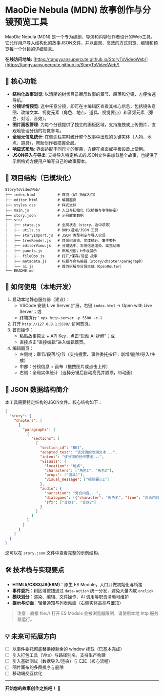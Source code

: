 # MaoDie Nebula (MDN) 故事创作与分镜预览工具

MaoDie Nebula (MDN) 是一个专为编剧、导演和内容创作者设计的Web工具。它允许用户导入结构化的故事JSON文件，并以直观、高效的方式浏览、编辑和预览每一个分镜的详细信息。

**在线访问地址:** [https://tangyuansupercute.github.io/StoryToVideoWeb/](https://tangyuansupercute.github.io/StoryToVideoWeb/)

## 🌟 核心功能

- **结构化故事浏览**: 以清晰的树状目录展示故事的章节、段落和分镜，方便快速导航。
- **分镜详情预览**: 选中任意分镜，即可在主编辑区查看其核心信息，包括镜头意图、改编文本、视觉元素（角色、地点、道具、视觉要点）和音频元素（旁白、对话、音效）。
- **图片面板管理**: 为每个分镜提供了独立的画板区域，支持拖拽或上传图片，直观地管理分镜的视觉参考。
- **全局元信息统计**: 在侧边栏实时统计整个故事中出现的关键实体（人物、地点、道具），帮助创作者把握全局。
- **响应式布局**: 界面适配不同尺寸的屏幕，方便在桌面或平板设备上使用。
- **JSON导入与导出**: 支持导入特定格式的JSON文件来加载整个故事，也提供了示例格式方便用户编写自己的故事脚本。

## 📁 项目结构（已模块化）

```
StoryToVideoWeb/
├── index.html          # 首页（AI 拆解入口）
├── editor.html         # 编辑器页
├── styles.css          # 样式文件
├── main.js             # 入口与初始化（仅桥接与事件绑定）
├── story.json          # 示例故事数据
├── src/
│   ├── state.js        # 全局状态（story、选中项等）
│   ├── utils.js        # DOM/通知/JSON 工具
│   ├── storyImport.js  # JSON 类型判定与导入实现
│   ├── treeRender.js   # 目录树渲染、实体统计、事件委托
│   ├── editorView.js   # 分镜选中、右侧信息渲染、高亮动画
│   ├── panels.js       # 画布/图片上传与展示
│   ├── fileOps.js      # 打开/保存/清空 故事
│   ├── metadata.js     # 标题与命名编辑（story/chapter/paragraph）
│   └── ai.js           # 首页拆解与分段生成（OpenRouter）
└── README.md
```

## 🚀 如何使用（本地开发）

1. 启动本地静态服务器（建议）：
   - VSCode 安装 Live Server 扩展，右键 `index.html` → Open with Live Server；或
   - 终端执行：`npx http-server -p 5500 -c-1`
2. 打开 `http://127.0.0.1:5500/` 访问首页。
3. 首页操作：
   - 粘贴故事原文 + API Key，点击“启动 AI 拆解”；或
   - 直接点击“直接编辑”进入编辑器页。
4. 编辑器页：
   - 左侧树：章节/段落/分节（支持搜索、事件委托按钮：新增/删除/导入/生成）
   - 中部：分镜信息 + 画布（拖拽图片或点击上传）
   - 右侧：全局实体统计（选择分镜后自动高亮并置顶，带动画）

## 🎨 JSON 数据结构简介

本工具需要特定结构的JSON文件。核心结构如下：

```json
{
  "story": {
    "chapters": [
      {
        "paragraphs": [
          {
            "sections": [
              {
                "section_id": "B01",
                "adapted_text": "该分镜的改编文本...",
                "intent": "该分镜的创作意图...",
                "visuals": {
                  "location": "地点",
                  "characters": ["角色1", "角色2"],
                  "props": ["道具1"],
                  "visual_message": ["视觉要点1"]
                },
                "audio": {
                  "narration": "旁白内容...",
                  "dialogues": [{"character": "角色名", "line": "对话内容"}],
                  "sfx": ["音效1", "音效2"]
                }
              }
            ]
          }
        ]
      }
    ]
  }
}
```
您可以在 `story.json` 文件中查看完整的示例结构。

## 🛠️ 技术栈与实现要点

- **HTML5/CSS3/JS(ESM)**：原生 ES Module，入口只做初始化与桥接
- **事件委托**：树区域按钮通过 `data-action` 统一分发，避免大量内联 `onclick`
- **模块划分**：渲染、编辑、文件操作、AI 调用等职责清晰可维护
- **提示与动画**：轻量通知与列表动画（右侧实体高亮与置顶）

> 注意：直接 file:// 打开 ES Module 会被浏览器限制，请使用本地 http 服务器运行。

## 💡 未来可拓展方向

- [ ] 以事件委托彻底替换掉剩余的 window 挂载（已基本完成）
- [ ] 引入打包工具（Vite）与路径别名，支持生产构建
- [ ] 引入基础测试（数据导入/渲染）与 E2E（核心流程）
- [ ] 图片画布的多图排序与删除
- [ ] 移动端交互优化

---

**开始您的故事创作之旅吧！** 🎉
